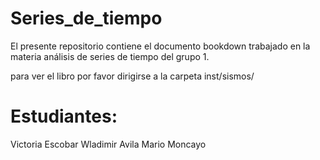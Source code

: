 # Series_de_tiempo
El presente repositorio contiene el documento bookdown trabajado en la materia análisis de series de tiempo del grupo 1.  

para ver el libro por favor dirigirse a la carpeta inst/sismos/

# Estudiantes:

Victoria Escobar
Wladimir Avila
Mario Moncayo
